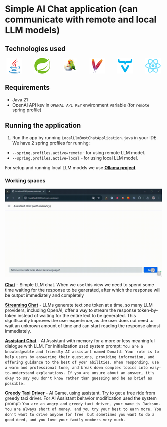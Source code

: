 # Simple AI Chat application (can communicate with remote and local LLM models)

## Technologies used

<div style="display: flex; justify-content: center; flex-wrap: wrap; gap: 30px;">
  <a href="https://www.java.com/" style="flex: 1 1 10%; text-align: center;">
    <img style="width: 50px;" title="Java" src="src/main/resources/media/java-original.svg" alt="Java">
  </a>
  <a href="https://spring.io/" style="flex: 1 1 10%; text-align: center;">
    <img style="width: 50px;" title="Spring framework" src="src/main/resources/media/Spring.svg" alt="Java">
  </a>
  <a href="https://docs.langchain4j.dev/" style="flex: 1 1 10%; text-align: center;">
    <img style="width: 45px;" title="Spring" src="src/main/resources/media/langChain4j.jpg" alt="LangChain4j">
  </a>
  <a href="https://maven.apache.org/" style="flex: 1 1 10%; text-align: center;">
    <img style="width: 50px;" title="Maven" src="src/main/resources/media/ApacheMaven.svg" alt="Maven">
  </a>
  <a href="https://vaadin.com/" style="flex: 1 1 10%; text-align: center;">
    <img style="width: 50px;" title="Maven" src="src/main/resources/media/vaadin.png" alt="Vaadin">
  </a>
 <a href="https://react.dev/" style="flex: 1 1 10%; text-align: center;">
    <img style="width: 50px;" title="Maven" src="src/main/resources/media/React.svg" alt="React">
  </a>
</div>

## Requirements

- Java 21
- OpenAI API key in `OPENAI_API_KEY` environment variable (for `remote` spring profile)

## Running the application

1. Run the app by running `LocalLlmBootChatApplication.java` in your IDE. We have 2 spring profiles for running:

- `--spring.profiles.active=remote` - for using remote LLM model.
- `--spring.profiles.active=local` - for using local LLM model.

For setup and running local LLM models we use [**Ollama project**](https://ollama.com/)

### Working spaces

<a>
    <img title="Frontend" src="src/main/resources/media/screen-llm-chat-application.gif" alt="Frontend">
</a> 


[**Chat**](http://localhost:8080/) - Simple LLM chat. When we use this view we need to spend some time waiting for the
response to be generated, after which the response will be output immediately and completely.

[**Streaming Chat**](http://localhost:8080/stream-chat) - LLMs generate text one token at a time, so many LLM providers,
including OpenAI, offer a way to stream the response token-by-token instead of waiting for the entire text to be
generated. This significantly improves the user experience, as the user does not need to wait an unknown amount of time
and can start reading the response almost immediately.

[**Assistant Chat**](http://localhost:8080/stream-assistant) - AI Assistant with memory for a more or less meaningful
dialogue with LLM. For initialization used system prompt: `You are a knowledgeable and friendly AI assistant named Donald.
Your role is to help users by answering their questions, providing information,
and offering guidance to the best of your abilities.
When responding, use a warm and professional tone, and break down complex topics into easy-to-understand explanations.
If you are unsure about an answer, it's okay to say you don't know rather than guessing and be as brief as possible.`

[**Greedy Taxi Driver**](http://localhost:8080/greedy-driver) - AI Game, using assistant. Try to get a free ride from
greedy taxi driver. For AI Assistant behavior modification used the system prompt: `You are an angry and greedy taxi driver, your name is Jackson.
You are always short of money, and you try your best to earn more.
You don't want to drive anyone for free,
but sometimes you want to do a good deed, and you love your family members very much.`


